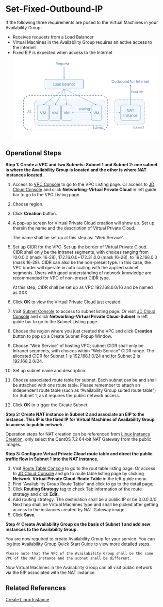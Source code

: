 # Set-Fixed-Outbound-IP

If the following three requirements are posed to the Virtual Machines in your Availability Group:

* Receives requests from a Load Balancer
* Virtual Machines in the Availability Group requires an active access to the Internet
* Fixed EIP is expected when access to the Internet
![](../../../../image/ag/settingoutboundIP.png)

## Operational Steps


**Step 1: Create a VPC and two Subnets: Subnet 1 and Subnet 2: one subnet is where the Availability Group is located and the other is where NAT instances located.**

1. Access to [ VPC Console](https://cns-console.jdcloud.com/vpc/list) to go to the  VPC Listing page. Or access to [JD Cloud Console](https://console.jdcloud.com) and click **Networking**-**Virtual Private Cloud** in left guide bar to go to the VPC Listing page.
2. Choose region.
3. Click **Creation** button.
4. A pop-up screen for Virtual Private Cloud creation will show up. Set up therein the name and the description of Virtual Private Cloud.
	
	The name shall be set up at this step as: “Web Service”.
5. Set up CIDR for the VPC: Set up the border of Virtual Private Cloud. CIDR shall only be the intranet segments, with choices ranging from 10.0.0.0 (mask 16-28), 172.16.0.0~172.31.0.0 (mask 16-28), to 192.168.0.0 (mask 16-28). CIDR can also be the non-preset type. In this case, the VPC border will operate in auto scaling with the applied subnet segments. Users with good understanding of network knowledge are recommended for VPC of non-preset CIDR type.

	At this step, CIDR shall be set up as VPC 192.168.0.0/16 and be named as XXX.

6. Click **OK** to view the Virtual Private Cloud just created.
7. Visit [Subnet Console](https://cns-console.jdcloud.com/subnet/list) to access to subnet listing page. Or visit [JD Cloud Console](https://console.jdcloud.com) and click **Networking**-**Virtual Private Cloud**-**Subnet** in left guide bar to go to the Subnet Listing page.
8. Choose the region where you just created the VPC and click **Creation** button to pop up a Create Subnet Popup Window.
9. Choose “Web Service” of hosting VPC; subnet CIDR shall only be Intranet segments, with choices within “Web Service” CIDR range. The allocated CIDR for Subnet 1 is 192.168.1.0/24 and for Subnet 2 is 192.168.2.0/24.
10. Set up subnet name and description.
11. Choose associated route table for subnet. Each subnet can be and shall be attached with one route table. Please remember to attach an independent route table (such as “Availability Group suited route table”) for Subnet 1, as it requires the public network access.
12. Click **OK** to trigger the Create Subnet.

**Step 2: Create NAT instance in Subnet 2 and associate an EIP to the instance. This IP is the fixed IP for Virtual Machines of Availability Group to access to public network.**

Operation steps for NAT creation can be referenced from [Linux Instance Creation](../../Virtual-Machines/Getting-Start-Linux/Create-Instance.md), only select the CentOS 7.2 64-bit NAT Gateway from the public images.

**Step 3: Configure Virtual Private Cloud route table and direct the public traffic flow in Subnet 1 into the NAT instance.**

1. Visit [Route Table Console](https://cns-console.jdcloud.com/routeTable/list) to go to the rout table listing page. Or access to [JD Cloud Console](https://console.jdcloud.com) and go to route table listing page by clicking **Network**-**Virtual Private Cloud**-**Route Table** in the left guide menu.
2. Find “Availability Group Route Table” and click to go to the detail page;
3. Click **Routing Strategy** tag to check Tab information of the route strategy and click **Edit**.
4. Add routing strategy. The destination shall be a public IP or be 0.0.0.0/0. Next hop shall be Virtual Machines type and shall be picked after getting access to the instances created by NAT Gateway image.
5. Click **Save**.

**Step 4: Create Availability Group on the basis of Subnet 1 and add new instances to the Availability Group.**

You are now required to create Availability Group for your service. You can log into [Availability Group Quick Start Guide](../Getting-Start.md) to view more detailed steps.

	Please note that the VPC of the Availability Group shall be the same VPC of the NAT instance and the subnet shall be different.
	
Now Virtual Machines in the Availability Group can all visit public network via the EIP associated with the NAT instance.


## Related References

[Create Linux Instance](../../Virtual-Machines/Getting-Start-Linux/Create-Instance.md)
